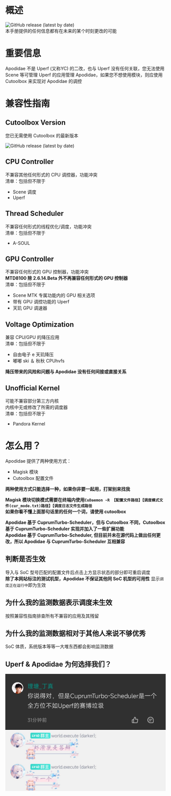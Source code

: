 # 概述 
![GitHub release (latest by date)](https://img.shields.io/github/v/release/naranyinyun/Apodidae?color=%23773bf9&label=Apodidae&style=flat-square)   
本手册提供的任何信息都有在未来的某个时刻更改的可能  

# 重要信息
Apodidae 不是 Uperf (又称YC) 的二改，也与 Uperf 没有任何关联，您无法使用 Scene 等可管理 Uperf 的应用管理 Apodidae，如果您不想使用模块，则应使用 Cutoolbox 来实现对 Apodidae 的调控

# 兼容性指南
## Cutoolbox Version
您已无需使用 Cutoolbox 的最新版本

![GitHub release (latest by date)](https://img.shields.io/github/v/release/chenzyyzd/CuprumTurbo-Scheduler?color=%23773bf9&label=Cutoolbox&style=flat-square)
## CPU Controller 
不兼容其他任何形式的 CPU 调控器，功能冲突   
清单：包括但不限于    
- Scene 调度
- Uperf


## Thread Scheduler
不兼容任何形式的线程优化/调度，功能冲突  
清单：包括但不限于
- A-SOUL


## GPU Controller
不兼容任何形式的 GPU 控制器，功能冲突     
**MTD8100 除 2.6.14.Beta 外不再兼容任何形式的 GPU 控制器**    
清单：包括但不限于  
- Scene MTK 专属功能内的 GPU 相关选项
- 带有 GPU 调控功能的 Uperf
- 天玑 GPU 调速器


## Voltage Optimization
兼容 CPU/GPU 的降压应用    
清单：包括但不限于  
- 自由电子 e 天玑降压
- 嘟嘟 ski ＆ 秋秋 CPUhvfs

**降压带来的风险和问题与 Apodidae 没有任何间接或直接关系**


## Unofficial Kernel
可能不兼容部分第三方内核   
内核中无或修改了所需的调度器  
清单：包括但不限于
- Pandora Kernel



# 怎么用？
Apodidae 提供了两种使用方式：
- Magisk 模块
- Cutoolbox 配置文件

**两种使用方式只能选择一种，如果你非要一起用，打架别来找我**

**Magisk 模块切换模式需要在终端内使用`CuDaemon -R 【配置文件路径】【调度模式文件(cur_mode.txt)路径】【调度日志文件生成路径`**  
**如果你看不懂上面那句话里的任何一个词，请使用 cutoolbox**  

**Apodidae 基于 CuprumTurbo-Scheduler，但与 Cutoolbox 不同，Cutoolbox 基于 CuprumTurbo-Scheduler 实现并加入了一些扩展功能**  
**Apodidae 基于 CuprumTurbo-Scheduler, 但目前并未在源代码上做出任何更改，所以 Apodidae 与 CuprumTurbo-Scheduler 互相兼容**  

## 判断是否生效
导入与 SoC 型号匹配的配置文件后点击上方显示状态的部分即可重启调度  
**除了本网站标注的测试机型，Apodidae 不保证其他同 SoC 机型的可用性**
显示`调度正在运行中`即为生效

## 为什么我的监测数据表示调度未生效
按照兼容性指南排查所有不兼容的应用及其残留

## 为什么我的监测数据相对于其他人来说不够优秀
SoC 体质，系统版本等等一大堆东西都会影响监测数据  

## Uperf & Apodidae 为何选择我们？
![This is DJ](/uperf.jpg)  
![This is OP](/OP.jpg)

<style lang="scss">
::-webkit-scrollbar {
  width: 0 !important;
}
::-webkit-scrollbar {
  width: 0 !important;height: 0;
}
</style>

